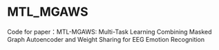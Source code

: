 # MTL_MGAWS

Code for paper：MTL-MGAWS: Multi-Task Learning Combining Masked Graph Autoencoder and Weight Sharing for EEG Emotion Recognition
